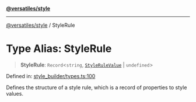 [**@versatiles/style**](../README.md)

***

[@versatiles/style](../globals.md) / StyleRule

# Type Alias: StyleRule

> **StyleRule**: `Record`\<`string`, [`StyleRuleValue`](StyleRuleValue.md) \| `undefined`\>

Defined in: [style\_builder/types.ts:100](https://github.com/versatiles-org/versatiles-style/blob/main/src/style_builder/types.ts#L100)

Defines the structure of a style rule, which is a record of properties to style values.
